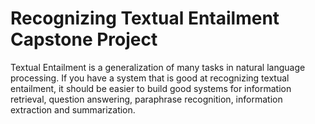 # Recognizing Textual Entailment Capstone Project

Textual Entailment is a generalization of many tasks in natural language processing. If you have a system that is good at recognizing textual entailment, it should be easier to build good systems for information retrieval, question answering, paraphrase recognition, information extraction and summarization.

